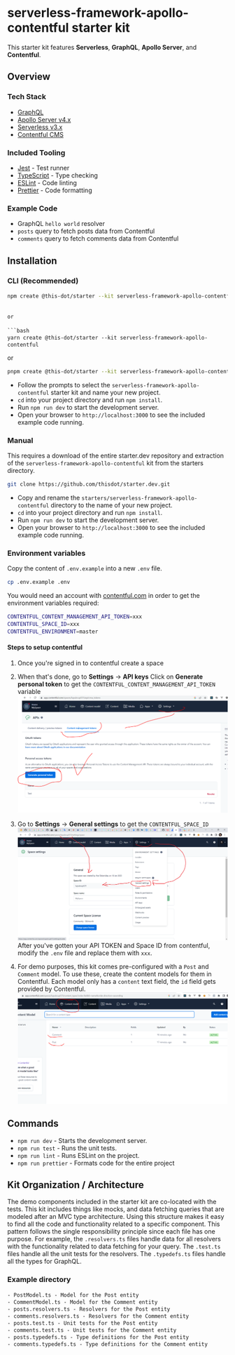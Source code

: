 # serverless-framework-apollo-contentful starter kit

This starter kit features **Serverless**, **GraphQL**, **Apollo Server**, and **Contentful**.

## Overview

### Tech Stack

- [GraphQL](https://graphql.org/)
- [Apollo Server v4.x](https://www.apollographql.com/docs/apollo-server/)
- [Serverless v3.x](https://serverless.com/)
- [Contentful CMS](https://www.contentful.com/)

### Included Tooling

- [Jest](https://jestjs.io/) - Test runner
- [TypeScript](https://www.typescriptlang.org/) - Type checking
- [ESLint](https://eslint.org/) - Code linting
- [Prettier](https://prettier.io/) - Code formatting

### Example Code

- GraphQL `hello world` resolver
- `posts` query to fetch posts data from Contentful
- `comments` query to fetch comments data from Contentful

## Installation

### CLI (Recommended)

```bash
npm create @this-dot/starter --kit serverless-framework-apollo-contentful
```

````

or

```bash
yarn create @this-dot/starter --kit serverless-framework-apollo-contentful
````

or

```bash
pnpm create @this-dot/starter --kit serverless-framework-apollo-contentful
```

- Follow the prompts to select the `serverless-framework-apollo-contentful` starter kit and name your new project.
- `cd` into your project directory and run `npm install`.
- Run `npm run dev` to start the development server.
- Open your browser to `http://localhost:3000` to see the included example code running.

### Manual

This requires a download of the entire starter.dev repository and extraction of the `serverless-framework-apollo-contentful` kit from the starters directory.

```bash
git clone https://github.com/thisdot/starter.dev.git
```

- Copy and rename the `starters/serverless-framework-apollo-contentful` directory to the name of your new project.
- `cd` into your project directory and run `npm install`.
- Run `npm run dev` to start the development server.
- Open your browser to `http://localhost:3000` to see the included example code running.

### Environment variables

Copy the content of `.env.example` into a new `.env` file.

```bash
cp .env.example .env
```

You would need an account with [contentful.com](http://contentful.com) in order to get the environment variables required:

```bash
CONTENTFUL_CONTENT_MANAGEMENT_API_TOKEN=xxx
CONTENTFUL_SPACE_ID=xxx
CONTENTFUL_ENVIRONMENT=master
```

#### Steps to setup contentful

1. Once you're signed in to contentful create a space

2. When that's done, go to **Settings** -> **API keys**
Click on **Generate personal token** to get the `CONTENTFUL_CONTENT_MANAGEMENT_API_TOKEN` variable
![API tokens](./screenshots/api-tokens.png)

3. Go to **Settings** -> **General settings** to get the `CONTENTFUL_SPACE_ID`
![Space ID](./screenshots/space-id.png)  
After you've gotten your API TOKEN and Space ID from contentful, modify the `.env` file and replace them with `xxx`.

4. For demo purposes, this kit comes pre-configured with a `Post` and `Comment` model. To use these, create the content models for them in Contentful. Each model only has a `content` text field, the `id` field gets provided by Contentful.
   ![content models](./screenshots/content-models.png)

## Commands

- `npm run dev` - Starts the development server.
- `npm run test` - Runs the unit tests.
- `npm run lint` - Runs ESLint on the project.
- `npm run prettier` - Formats code for the entire project

## Kit Organization / Architecture

The demo components included in the starter kit are co-located with the tests. This kit includes things like mocks, and data fetching queries that are modeled after an MVC type architecture. Using this structure makes it easy to find all the code and functionality related to a specific component. This pattern follows the single responsibility principle since each file has one purpose. For example, the `.resolvers.ts` files handle data for all resolvers with the functionality related to data fetching for your query. The `.test.ts` files handle all the unit tests for the resolvers. The `.typedefs.ts` files handle all the types for GraphQL.

### Example directory

```
- PostModel.ts - Model for the Post entity
- CommentModel.ts - Model for the Comment entity
- posts.resolvers.ts - Resolvers for the Post entity
- comments.resolvers.ts - Resolvers for the Comment entity
- posts.test.ts - Unit tests for the Post entity
- comments.test.ts - Unit tests for the Comment entity
- posts.typedefs.ts - Type definitions for the Post entity
- comments.typedefs.ts - Type definitions for the Comment entity
```
